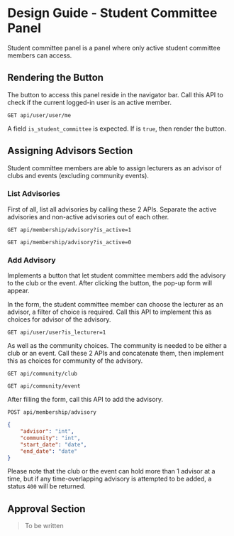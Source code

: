 # Design Guide - Student Committee Panel

Student committee panel is a panel where only active student committee members can access.

## Rendering the Button

The button to access this panel reside in the navigator bar. Call this API to check if the current logged-in user is an active member.

`GET api/user/user/me`

A field `is_student_committee` is expected. If is `true`, then render the button.

## Assigning Advisors Section

Student committee members are able to assign lecturers as an advisor of clubs and events (excluding community events).

### List Advisories

First of all, list all advisories by calling these 2 APIs. Separate the active advisories and non-active advisories out of each other.

`GET api/membership/advisory?is_active=1`

`GET api/membership/advisory?is_active=0`

### Add Advisory

Implements a button that let student committee members add the advisory to the club or the event. After clicking the button, the pop-up form will appear.

In the form, the student committee member can choose the lecturer as an advisor, a filter of choice is required. Call this API to implement this as choices for advisor of the advisory.

`GET api/user/user?is_lecturer=1`

As well as the community choices. The community is needed to be either a club or an event. Call these 2 APIs and concatenate them, then implement this as choices for community of the advisory.

`GET api/community/club`

`GET api/community/event`

After filling the form, call this API to add the advisory.

`POST api/membership/advisory`

```json
{
    "advisor": "int",
    "community": "int",
    "start_date": "date",
    "end_date": "date"
}
```

Please note that the club or the event can hold more than 1 advisor at a time, but if any time-overlapping advisory is attempted to be added, a status `400` will be returned.

## Approval Section

> To be written
